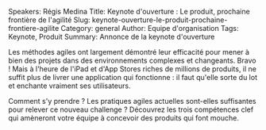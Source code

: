 Speakers: Régis Medina
Title: Keynote d'ouverture : Le produit, prochaine frontière de l'agilité
Slug: keynote-ouverture-le-produit-prochaine-frontiere-agilite
Category: general
Author: Equipe d'organisation
Tags: Keynote, Produit
Summary: Annonce de la keynote d'ouverture

Les méthodes agiles ont largement démontré leur efficacité pour mener à bien des projets dans des environnements complexes et changeants. Bravo ! Mais à l'heure de l'iPad et d'App Stores riches de millions de produits, il ne suffit plus de livrer une application qui fonctionne : il faut qu'elle sorte du lot et enchante vraiment ses utilisateurs.

Comment s'y prendre ? Les pratiques agiles actuelles sont-elles suffisantes pour relever ce nouveau challenge ? Découvrez les trois compétences clef qui amèneront votre équipe à concevoir des produits qui font mouche.
